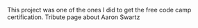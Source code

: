 
This project was one of the ones I did to get the free code camp certification. 
Tribute page about Aaron Swartz 
